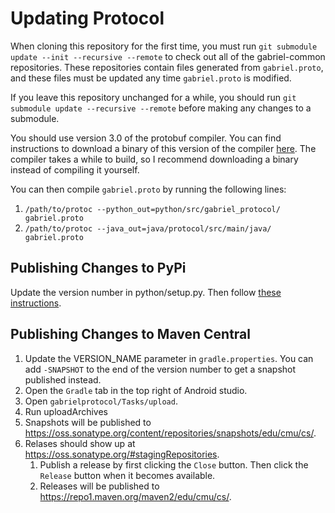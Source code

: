 # Updating Protocol
When cloning this repository for the first time, you must run
`git submodule update --init --recursive --remote` to check out all of the
gabriel-common repositories. These repositories contain files generated from
`gabriel.proto`, and these files must be updated any time `gabriel.proto` is
modified.

If you leave this repository unchanged for a while, you should run
`git submodule update --recursive --remote` before making any changes
to a submodule.

You should use version 3.0 of the protobuf compiler. You can find instructions
to download a binary of this version of the compiler
[here](https://github.com/tensorflow/models/blob/master/research/object_detection/g3doc/installation.md#manual-protobuf-compiler-installation-and-usage).
The compiler takes a while to build, so I recommend downloading a binary instead
of compiling it yourself.

You can then compile `gabriel.proto` by running the following lines:
1. `/path/to/protoc --python_out=python/src/gabriel_protocol/ gabriel.proto`
2. `/path/to/protoc --java_out=java/protocol/src/main/java/ gabriel.proto`

## Publishing Changes to PyPi

Update the version number in python/setup.py. Then follow [these instructions](https://packaging.python.org/tutorials/packaging-projects/#generating-distribution-archives).

## Publishing Changes to Maven Central

1. Update the VERSION_NAME parameter in `gradle.properties`. You can add
   `-SNAPSHOT` to the end of the version number to get a snapshot published
   instead.
2. Open the `Gradle` tab in the top right of Android studio.
3. Open `gabrielprotocol/Tasks/upload`.
4. Run uploadArchives
5. Snapshots will be published to
   https://oss.sonatype.org/content/repositories/snapshots/edu/cmu/cs/.
6. Relases should show up at https://oss.sonatype.org/#stagingRepositories.
   1. Publish a release by first clicking the `Close` button. Then click the
      `Release` button when it becomes available.
   2. Releases will be published to https://repo1.maven.org/maven2/edu/cmu/cs/.
